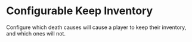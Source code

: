 # Configurable Keep Inventory

Configure which death causes will cause a player to keep their inventory, and which ones will not.